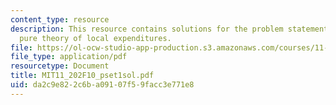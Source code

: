 ```yaml
---
content_type: resource
description: This resource contains solutions for the problem statements related to
  pure theory of local expenditures.
file: https://ol-ocw-studio-app-production.s3.amazonaws.com/courses/11-202-planning-economics-fall-2010/da2c9e822c6ba09107f59facc3e771e8_MIT11_202F10_pset1sol.pdf
file_type: application/pdf
resourcetype: Document
title: MIT11_202F10_pset1sol.pdf
uid: da2c9e82-2c6b-a091-07f5-9facc3e771e8
---
```

